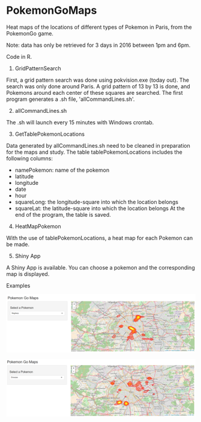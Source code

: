 # PokemonGoMaps
Heat maps of the locations of different types of Pokemon in Paris, from the PokemonGo game.

Note: data has only be retrieved for 3 days in 2016 between 1pm and 6pm.

Code in R.


1. GridPatternSearch

First, a grid pattern search was done using pokvision.exe (today out). The search was only done around Paris. A grid pattern of 13 by 13 is done, and Pokemons around each center of these squares are searched.
The first program generates a .sh file, 'allCommandLines.sh'.


2. allCommandLines.sh

The .sh will launch every 15 minutes with Windows crontab.


3. GetTablePokemonLocations

Data generated by allCommandLines.sh need to be cleaned in preparation for the maps and study.
The table tablePokemonLocations includes the following columns:
  - namePokemon: name of the pokemon
  - latitude
  - longitude
  - date
  - hour
  - squareLong: the longitude-square into which the location belongs
  - squareLat: the latitude-square into which the location belongs
At the end of the program, the table is saved.


4. HeatMapPokemon

With the use of tablePokemonLocations, a heat map for each Pokemon can be made.


5. Shiny App

A Shiny App is available. You can choose a pokemon and the corresponding map is displayed.

Examples

![alt tag](https://github.com/Blitzy29/PokemonGoMaps/blob/master/www/ExampleMagikarp.PNG)

![alt tag](https://github.com/Blitzy29/PokemonGoMaps/blob/master/www/ExampleDrowzee.PNG)
